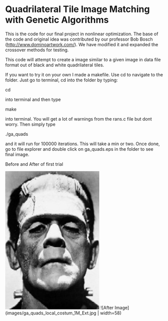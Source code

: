 # Quadrilateral Tile Image Matching with Genetic Algorithms

This is the code for our final project in nonlinear optimization. The base of the code and original idea was contributed by our professor Bob Bosch (http://www.dominoartwork.com/). We have modified it and expanded the crossover methods for testing.

This code will attempt to create a image similar to a given image in data file format out of black and white quadrilateral tiles.

If you want to try it on your own I made a makefile. Use cd to navigate to the folder. Just go to terminal, cd into the folder by typing:

cd <name of folder>

into terminal and then type

make

into terminal. You will get a lot of warnings from the rans.c file but dont worry. Then simply type

./ga_quads

and it will run for 100000 iterations. This will take a min or two. Once done, go to file explorer and double click on ga_quads.eps in the folder to see final image. 

Before and After of first trial


![Before Image](images/frankenstein300x440.jpg)
![After Image](images/ga_quads_local_costum_1M_Ext.jpg | width=58)<!-- .element height="50%" width="50%" -->
